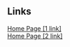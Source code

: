 ## Links

<a href="https://pet-gocorona.web.app">Home Page [1 link]</a> \
<a href="https://pet-gocorona.firebaseapp.com">Home Page [2 link]</a>
